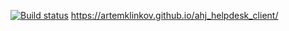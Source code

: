 [![Build status](https://ci.appveyor.com/api/projects/status/m1mnjyyrhqaddn51?svg=true)](https://ci.appveyor.com/project/ArtemKlinkov/ahj-helpdesk-client)
https://artemklinkov.github.io/ahj_helpdesk_client/
